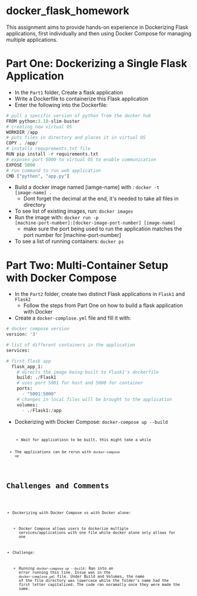 # docker_flask_homework
This assignment aims to provide hands-on experience in Dockerizing Flask applications, first individually and then using Docker Compose for managing multiple applications.

# Part One: Dockerizing a Single Flask Application

+ In the <code>Part1</code> folder, Create a flask application 
+ Write a Dockerfile to containerize this Flask application
+ Enter the following into the Dockerfile: 

```python
# pull a specific version of python from the docker hub
FROM python:3.10-slim-buster
# creating new virtual OS 
WORKDIR /app
# puts files in directory and places it in virtual OS
COPY . /app/
# installs requprements.txt file
RUN pip install -r requirements.txt
# exposes port 5000 to virtual OS to enable communication
EXPOSE 5000
# run command to run web application
CMD ["python", "app.py"]
```

+ Build a docker image named [iamge-name] with : <code>docker -t [image-name] . </code>
    + Dont forget the decimal at the end, it's needed to take all files in directory 
+ To see list of existing images, run: <code>docker images</code>
+ Run the image with: <code>docker run -p [machine-port-number]:[docker-image-port-number] [image-name]</code>
    + make sure the port being used to run the application matches the port number for [machine-port-number]
+ To see a list of running containers: <code>docker ps</code>

# Part Two: Multi-Container Setup with Docker Compose

+ In the <code>Part2</code> folder, create two distinct Flask applications in <code>Flask1</code> and <code>Flask2</code>
    + Follow the steps from Part One on how to build a flask application with Docker 
+ Create a <code>docker-complose.yml</code> file and fill it with: 

```python
# docker compose version 
version: '3'

# list of different containers in the application
services:

# first flask app
  flask_app_1:
    # directs the image being built to Flask1's dockerfile
    build: ./Flask1
    # uses port 5001 for host and 5000 for container 
    ports:
      - "5001:5000"
    # changes in local files will be brought to the application 
    volumes:
      - ./Flask1:/app
```
+ Dockerizing with Docker Compose: <code>docker-compose up --build <code>
    + Wait for applicatiosn to be built, this might take a while
+ The applications can be rerun with <code>docker-compose up</code>

# Challenges and Comments 

+ Dockerizing with Docker Compose vs with Docker alone: 
    + Docker Compose allows users to dockerize multiple services/applications with one file while docker alone only allows for one 
      
+ Challenge:
    + _Running <code>docker-compose up --build</code>_: Ran into an error running this line. Issue was in the <code>docker-complose.yml</code> file. Under Build and Volumes, the name of the file directory was lowercase while the folder's name had the first letter capitalized. The code ran noramally once they were made the same.  
